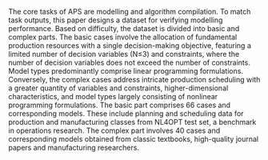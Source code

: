 The core tasks of APS are modelling and algorithm compilation. To match task outputs, this paper designs a dataset for verifying modelling performance. Based on difficulty, the dataset is divided into basic and complex parts. The basic cases involve the allocation of fundamental production resources with a single decision-making objective, featuring a limited number of decision variables (N≤3) and constraints, where the number of decision variables does not exceed the number of constraints. Model types predominantly comprise linear programming formulations. Conversely, the complex cases address intricate production scheduling with a greater quantity of variables and constraints, higher-dimensional characteristics, and model types largely consisting of nonlinear programming formulations. The basic part comprises 66 cases and corresponding models. These include planning and scheduling data for production and manufacturing classes from NL4OPT test set, a benchmark in operations research. The complex part involves 40 cases and corresponding models obtained from classic textbooks, high-quality journal papers and manufacturing researchers.
